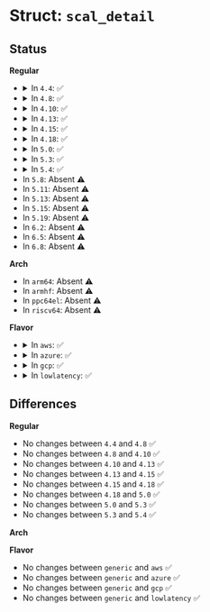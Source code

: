 # Struct: <code>scal_detail</code>

## Status
<b>Regular</b>
<ul>
<li>
<details>
<summary>In <code>4.4</code>: ✅</summary>

```c
struct scal_detail {
    u8 node_id;
    u32 CBAR;
    u8 port0node;
    u8 port0port;
    u8 port1node;
    u8 port1port;
    u8 port2node;
    u8 port2port;
    u8 chassis_num;
};
```
</details>
</li>
<li>
<details>
<summary>In <code>4.8</code>: ✅</summary>

```c
struct scal_detail {
    u8 node_id;
    u32 CBAR;
    u8 port0node;
    u8 port0port;
    u8 port1node;
    u8 port1port;
    u8 port2node;
    u8 port2port;
    u8 chassis_num;
};
```
</details>
</li>
<li>
<details>
<summary>In <code>4.10</code>: ✅</summary>

```c
struct scal_detail {
    u8 node_id;
    u32 CBAR;
    u8 port0node;
    u8 port0port;
    u8 port1node;
    u8 port1port;
    u8 port2node;
    u8 port2port;
    u8 chassis_num;
};
```
</details>
</li>
<li>
<details>
<summary>In <code>4.13</code>: ✅</summary>

```c
struct scal_detail {
    u8 node_id;
    u32 CBAR;
    u8 port0node;
    u8 port0port;
    u8 port1node;
    u8 port1port;
    u8 port2node;
    u8 port2port;
    u8 chassis_num;
};
```
</details>
</li>
<li>
<details>
<summary>In <code>4.15</code>: ✅</summary>

```c
struct scal_detail {
    u8 node_id;
    u32 CBAR;
    u8 port0node;
    u8 port0port;
    u8 port1node;
    u8 port1port;
    u8 port2node;
    u8 port2port;
    u8 chassis_num;
};
```
</details>
</li>
<li>
<details>
<summary>In <code>4.18</code>: ✅</summary>

```c
struct scal_detail {
    u8 node_id;
    u32 CBAR;
    u8 port0node;
    u8 port0port;
    u8 port1node;
    u8 port1port;
    u8 port2node;
    u8 port2port;
    u8 chassis_num;
};
```
</details>
</li>
<li>
<details>
<summary>In <code>5.0</code>: ✅</summary>

```c
struct scal_detail {
    u8 node_id;
    u32 CBAR;
    u8 port0node;
    u8 port0port;
    u8 port1node;
    u8 port1port;
    u8 port2node;
    u8 port2port;
    u8 chassis_num;
};
```
</details>
</li>
<li>
<details>
<summary>In <code>5.3</code>: ✅</summary>

```c
struct scal_detail {
    u8 node_id;
    u32 CBAR;
    u8 port0node;
    u8 port0port;
    u8 port1node;
    u8 port1port;
    u8 port2node;
    u8 port2port;
    u8 chassis_num;
};
```
</details>
</li>
<li>
<details>
<summary>In <code>5.4</code>: ✅</summary>

```c
struct scal_detail {
    u8 node_id;
    u32 CBAR;
    u8 port0node;
    u8 port0port;
    u8 port1node;
    u8 port1port;
    u8 port2node;
    u8 port2port;
    u8 chassis_num;
};
```
</details>
</li>
<li>
In <code>5.8</code>: Absent ⚠️
</li>
<li>
In <code>5.11</code>: Absent ⚠️
</li>
<li>
In <code>5.13</code>: Absent ⚠️
</li>
<li>
In <code>5.15</code>: Absent ⚠️
</li>
<li>
In <code>5.19</code>: Absent ⚠️
</li>
<li>
In <code>6.2</code>: Absent ⚠️
</li>
<li>
In <code>6.5</code>: Absent ⚠️
</li>
<li>
In <code>6.8</code>: Absent ⚠️
</li>
</ul>
<b>Arch</b>
<ul>
<li>
In <code>arm64</code>: Absent ⚠️
</li>
<li>
In <code>armhf</code>: Absent ⚠️
</li>
<li>
In <code>ppc64el</code>: Absent ⚠️
</li>
<li>
In <code>riscv64</code>: Absent ⚠️
</li>
</ul>
<b>Flavor</b>
<ul>
<li>
<details>
<summary>In <code>aws</code>: ✅</summary>

```c
struct scal_detail {
    u8 node_id;
    u32 CBAR;
    u8 port0node;
    u8 port0port;
    u8 port1node;
    u8 port1port;
    u8 port2node;
    u8 port2port;
    u8 chassis_num;
};
```
</details>
</li>
<li>
<details>
<summary>In <code>azure</code>: ✅</summary>

```c
struct scal_detail {
    u8 node_id;
    u32 CBAR;
    u8 port0node;
    u8 port0port;
    u8 port1node;
    u8 port1port;
    u8 port2node;
    u8 port2port;
    u8 chassis_num;
};
```
</details>
</li>
<li>
<details>
<summary>In <code>gcp</code>: ✅</summary>

```c
struct scal_detail {
    u8 node_id;
    u32 CBAR;
    u8 port0node;
    u8 port0port;
    u8 port1node;
    u8 port1port;
    u8 port2node;
    u8 port2port;
    u8 chassis_num;
};
```
</details>
</li>
<li>
<details>
<summary>In <code>lowlatency</code>: ✅</summary>

```c
struct scal_detail {
    u8 node_id;
    u32 CBAR;
    u8 port0node;
    u8 port0port;
    u8 port1node;
    u8 port1port;
    u8 port2node;
    u8 port2port;
    u8 chassis_num;
};
```
</details>
</li>
</ul>

## Differences
<b>Regular</b>
<ul>
<li>
No changes between <code>4.4</code> and <code>4.8</code> ✅
</li>
<li>
No changes between <code>4.8</code> and <code>4.10</code> ✅
</li>
<li>
No changes between <code>4.10</code> and <code>4.13</code> ✅
</li>
<li>
No changes between <code>4.13</code> and <code>4.15</code> ✅
</li>
<li>
No changes between <code>4.15</code> and <code>4.18</code> ✅
</li>
<li>
No changes between <code>4.18</code> and <code>5.0</code> ✅
</li>
<li>
No changes between <code>5.0</code> and <code>5.3</code> ✅
</li>
<li>
No changes between <code>5.3</code> and <code>5.4</code> ✅
</li>
</ul>
<b>Arch</b>
<ul>
</ul>
<b>Flavor</b>
<ul>
<li>
No changes between <code>generic</code> and <code>aws</code> ✅
</li>
<li>
No changes between <code>generic</code> and <code>azure</code> ✅
</li>
<li>
No changes between <code>generic</code> and <code>gcp</code> ✅
</li>
<li>
No changes between <code>generic</code> and <code>lowlatency</code> ✅
</li>
</ul>
